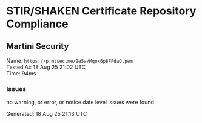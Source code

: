 # STIR/SHAKEN Certificate Repository Compliance

## Martini Security

Name: `https://p.mtsec.me/2e5a/Mqox6p8FPdaO.pem`\
Tested At: 18 Aug 25 21:02 UTC\
Time: 94ms

### Issues

no warning, or error, or notice date level issues were found

Generated: 18 Aug 25 21:13 UTC